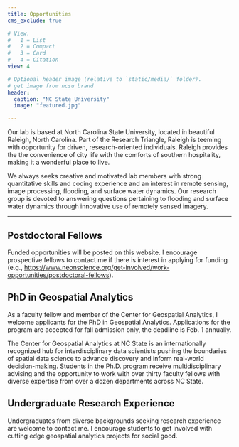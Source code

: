 ```yaml
---
title: Opportunities
cms_exclude: true

# View.
#   1 = List
#   2 = Compact
#   3 = Card
#   4 = Citation
view: 4

# Optional header image (relative to `static/media/` folder).
# get image from ncsu brand
header:
  caption: "NC State University"
  image: "featured.jpg"

---
```

Our lab is based at North Carolina State University, located in beautiful Raleigh, North Carolina. Part of the Research Triangle, Raleigh is teeming with opportunity for driven, research-oriented individuals. Raleigh provides the the convenience of city life with the comforts of southern hospitality, making it a wonderful place to live. 

We always seeks creative and motivated lab members with strong quantitative skills and coding experience and an interest in remote sensing, image processing, flooding, and surface water dynamics. Our research group is devoted to answering questions pertaining to flooding and surface water dynamics through innovative use of remotely sensed imagery. 

---
## **Postdoctoral Fellows**
Funded opportunities will be posted on this website. I encourage prospective fellows to contact me if there is interest in applying for funding (e.g., https://www.neonscience.org/get-involved/work-opportunities/postdoctoral-fellows). 

## **PhD in Geospatial Analytics**
As a faculty fellow and member of the Center for Geospatial Analytics, I welcome applicants for the PhD in Geospatial Analytics.  Applications for the program are accepted for fall admission only, the deadline is Feb. 1 annually.

The Center for Geospatial Analytics at NC State is an internationally recognized hub for interdisciplinary data scientists pushing the boundaries of spatial data science to advance discovery and inform real-world decision-making. Students in the Ph.D. program receive multidisciplinary advising and the opportunity to work with over thirty faculty fellows with diverse expertise from over a dozen departments across NC State.

## **Undergraduate Research Experience**
Undergraduates from diverse backgrounds seeking research experience are welcome to contact me. I encourage students to get involved with cutting edge geospatial analytics projects for social good. 

